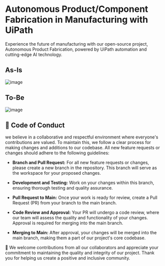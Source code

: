 # Autonomous Product/Component Fabrication in Manufacturing with UiPath

Experience the future of manufacturing with our open-source project, Autonomous Product Fabrication, powered by UiPath automation and cutting-edge AI technology.


## As-Is

![image](https://github.com/nmnithinkrishna/uipathos-manufacturing-AutonomousProductFabrication/assets/26877977/71222eb0-3fea-450e-a146-a24eec91af3f)


## To-Be

![image](https://github.com/nmnithinkrishna/uipathos-manufacturing-AutonomousProductFabrication/assets/26877977/300edc41-1ae0-4ae2-8c3a-1dedde4bb24c)



👔 **Code of Conduct**
------
we believe in a collaborative and respectful environment where everyone's contributions are valued. To maintain this, we follow a clear process for making changes and additions to our codebase. All new feature requests or changes should adhere to the following guidelines:
* **Branch and Pull Request:** For all new feature requests or changes, please create a new branch in the repository. This branch will serve as the workspace for your proposed changes.

* **Development and Testing:** Work on your changes within this branch, ensuring thorough testing and quality assurance.

* **Pull Request to Main:** Once your work is ready for review, create a Pull Request (PR) from your branch to the main branch.

* **Code Review and Approval:** Your PR will undergo a code review, where our team will assess the quality and functionality of your changes. Approval is required for merging into the main branch.

* **Merging to Main:** After approval, your changes will be merged into the main branch, making them a part of our project's core codebase.

🧡 We welcome contributions from all our collaborators and appreciate your commitment to maintaining the quality and integrity of our project. Thank you for helping us create a positive and inclusive community.
